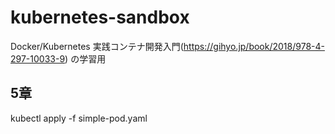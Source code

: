 # kubernetes-sandbox
Docker/Kubernetes 実践コンテナ開発入門(https://gihyo.jp/book/2018/978-4-297-10033-9) の学習用


## 5章
kubectl apply -f simple-pod.yaml


